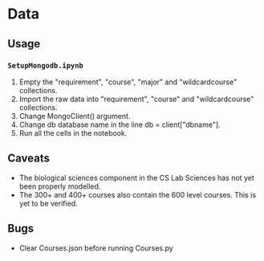 # Data

## Usage

### `SetupMongodb.ipynb`

1. Empty the "requirement", "course", "major" and "wildcardcourse" collections.
1. Import the raw data into "requirement", "course" and "wildcardcourse" collections.
1. Change MongoClient() argument.
1. Change db database name in the line db = client["dbname"].
1. Run all the cells in the notebook.


## Caveats

* The biological sciences component in the CS Lab Sciences has not yet been
properly modelled.
* The 300+ and 400+ courses also contain the 600 level courses. This is yet
to be verified.

## Bugs

* Clear Courses.json before running Courses.py
